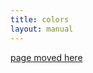 ```yaml
---
title: colors
layout: manual
---
```


[page moved here](https://github.com/nortd/lasersaur/wiki/colors)
